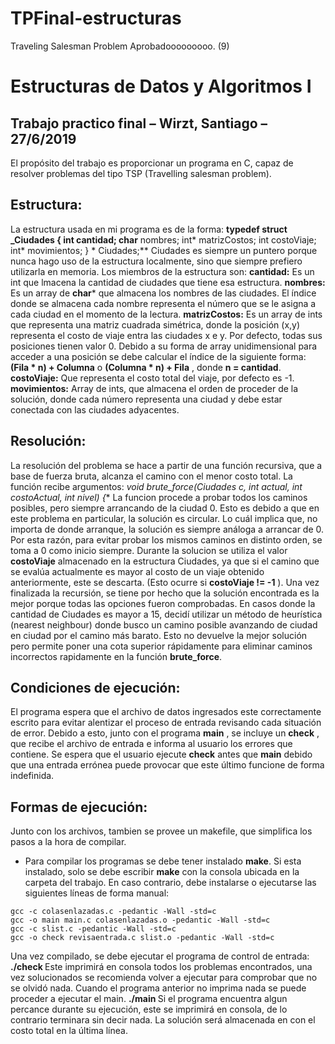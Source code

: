 # TPFinal-estructuras
Traveling Salesman Problem
Aprobadooooooooo. (9)

# Estructuras de Datos y Algoritmos I

## Trabajo practico final – Wirzt, Santiago – 27/6/2019

El propósito del trabajo es proporcionar un programa en C, capaz de resolver problemas del tipo
TSP (Travelling salesman problem).

## Estructura:

La estructura usada en mi programa es de la forma:
**typedef struct _Ciudades {
  int cantidad;
  char** nombres;
  int* matrizCostos;
  int costoViaje;
  int* movimientos;
} * Ciudades;**
Ciudades es siempre un puntero porque nunca hago uso de la estructura localmente, sino que
siempre prefiero utilizarla en memoria.
Los miembros de la estructura son:
**cantidad:** Es un int que lmacena la cantidad de ciudades que tiene esa estructura.
**nombres:** Es un array de **char*** que almacena los nombres de las ciudades. El índice donde se
almacena cada nombre representa el número que se le asigna a cada ciudad en el momento de la
lectura.
**matrizCostos:** Es un array de ints que representa una matriz cuadrada simétrica, donde la
posición (x,y) representa el costo de viaje entra las ciudades x e y. Por defecto, todas sus posiciones
tienen valor 0. Debido a su forma de array unidimensional para acceder a una posición se debe calcular
el índice de la siguiente forma:
**(Fila * n) + Columna** o **(Columna * n) + Fila** , donde **n = cantidad**.
**costoViaje:** Que representa el costo total del viaje, por defecto es -1.
**movimientos:** Array de ints, que almacena el orden de proceder de la solución, donde cada
número representa una ciudad y debe estar conectada con las ciudades adyacentes.


## Resolución:

La resolución del problema se hace a partir de una función recursiva, que a base de fuerza bruta,
alcanza el camino con el menor costo total. La función recibe argumentos:
**void brute_force(Ciudades c, int* actual, int costoActual, int nivel) {**
La funcion procede a probar todos los caminos posibles, pero siempre arrancando de la ciudad 0.
Esto es debido a que en este problema en particular, la solución es circular. Lo cuál implica que, no
importa de donde arranque, la solución es siempre análoga a arrancar de 0. Por esta razón, para evitar
probar los mismos caminos en distinto orden, se toma a 0 como inicio siempre.
Durante la solucion se utiliza el valor **costoViaje** almacenado en la estructura Ciudades, ya que si
el camino que se evalúa actualmente es mayor al costo de un viaje obtenido anteriormente, este se
descarta. (Esto ocurre si **costoViaje != -1** ).
Una vez finalizada la recursión, se tiene por hecho que la solución encontrada es la mejor porque
todas las opciones fueron comprobadas.
En casos donde la cantidad de Ciudades es mayor a 15, decidí utilizar un método de heurística
(nearest neighbour) donde busco un camino posible avanzando de ciudad en ciudad por el camino más
barato. Esto no devuelve la mejor solución pero permite poner una cota superior rápidamente para
eliminar caminos incorrectos rapidamente en la función **brute_force**.


## Condiciones de ejecución:

El programa espera que el archivo de datos ingresados este correctamente escrito para evitar
alentizar el proceso de entrada revisando cada situación de error.
Debido a esto, junto con el programa **main** , se incluye un **check** , que recibe el archivo de
entrada e informa al usuario los errores que contiene.
Se espera que el usuario ejecute **check** antes que **main** debido que una entrada errónea puede
provocar que este último funcione de forma indefinida.

## Formas de ejecución:

Junto con los archivos, tambien se provee un makefile, que simplifica los pasos a la hora de compilar.

- Para compilar los programas se debe tener instalado **make**.
Si esta instalado, solo se debe escribir **make** con la consola ubicada en la carpeta del trabajo.
En caso contrario, debe instalarse o ejecutarse las siguientes líneas de forma manual:

```
gcc -c colasenlazadas.c -pedantic -Wall -std=c
gcc -o main main.c colasenlazadas.o -pedantic -Wall -std=c
gcc -c slist.c -pedantic -Wall -std=c
gcc -o check revisaentrada.c slist.o -pedantic -Wall -std=c
```
Una vez compilado, se debe ejecutar el programa de control de entrada:
**./check <archivoEntrada>**
Este imprimirá en consola todos los problemas encontrados, una vez solucionados se recomienda
volver a ejecutar para comprobar que no se olvidó nada.
Cuando el programa anterior no imprima nada se puede proceder a ejecutar el main.
**./main <archivoEntrada> <archivoSalida>**
Si el programa encuentra algun percance durante su ejecución, este se imprimirá en consola, de lo
contrario terminara sin decir nada.
La solución será almacenada en **<archivoSalida>** con el costo total en la última línea.


